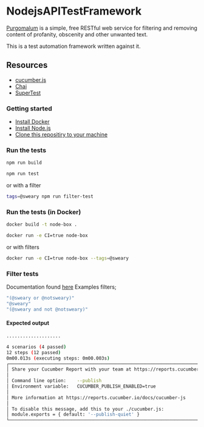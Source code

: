 # NodejsAPITestFramework

[Purgomalum](https://www.purgomalum.com/) is a simple, free RESTful web service for filtering and removing content of profanity, obscenity and other unwanted text.

This is a test automation framework written against it.

## Resources

- [cucumber.js](https://github.com/cucumber/cucumber-js)
- [Chai](https://www.chaijs.com/)
- [SuperTest](https://github.com/visionmedia/supertest)

### Getting started

- [Install Docker](https://www.docker.com/products/docker-desktop)
- [Install Node.js](https://nodejs.org/en/)
- [Clone this repositiry to your machine](https://docs.github.com/en/github/creating-cloning-and-archiving-repositories/cloning-a-repository)

### Run the tests

```bash
npm run build

npm run test
```

or with a filter

```bash
tags=@sweary npm run filter-test
```

### Run the tests (in Docker)

```bash
docker build -t node-box .
```

```bash
docker run -e CI=true node-box
```

or with filters

```bash
docker run -e CI=true node-box --tags=@sweary
```

### Filter tests

Documentation found [here](https://cucumber.io/docs/cucumber/api/#tag-expressions)
Examples filters;

```bash
"(@sweary or @notsweary)"
"@sweary"
"(@sweary and not @notsweary)"
```

#### Expected output

```bash
....................

4 scenarios (4 passed)
12 steps (12 passed)
0m00.013s (executing steps: 0m00.003s)
┌──────────────────────────────────────────────────────────────────────────┐
│ Share your Cucumber Report with your team at https://reports.cucumber.io │
│                                                                          │
│ Command line option:    --publish                                        │
│ Environment variable:   CUCUMBER_PUBLISH_ENABLED=true                    │
│                                                                          │
│ More information at https://reports.cucumber.io/docs/cucumber-js         │
│                                                                          │
│ To disable this message, add this to your ./cucumber.js:                 │
│ module.exports = { default: '--publish-quiet' }                          │
└──────────────────────────────────────────────────────────────────────────┘
```
